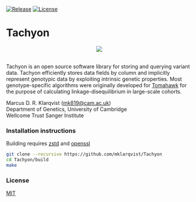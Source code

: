 [![Release](https://img.shields.io/badge/Release-beta_0.1-blue.svg)](https://github.com/mklarqvist/Tachyon/releases)
[![License](https://img.shields.io/badge/License-MIT-blue.svg)](LICENSE)


# Tachyon
<div align="center">
<img src="https://github.com/mklarqvist/Tachyon/blob/master/yon_logo.png"><br><br>
</div>

Tachyon is an open source software library for storing and querying variant data. Tachyon efficiently stores data fields by column and implicitly represent genotypic data by exploiting intrinsic genetic properties. Most genotype-specific algorithms were originally developed for [Tomahawk][tomahawk] for the purpose of calculating linkage-disequilibrium in large-scale cohorts.

Marcus D. R. Klarqvist (<mk819@cam.ac.uk>)  
Department of Genetics, University of Cambridge  
Wellcome Trust Sanger Institute

### Installation instructions
Building requires [zstd][zstd] and [openssl][openssl]
```bash
git clone --recursive https://github.com/mklarqvist/Tachyon
cd Tachyon/build
make
```

[openssl]: https://www.openssl.org/
[zstd]: https://github.com/facebook/zstd
[tomahawk]: https://github.com/mklarqvist/tomahawk

### License
[MIT](LICENSE)
